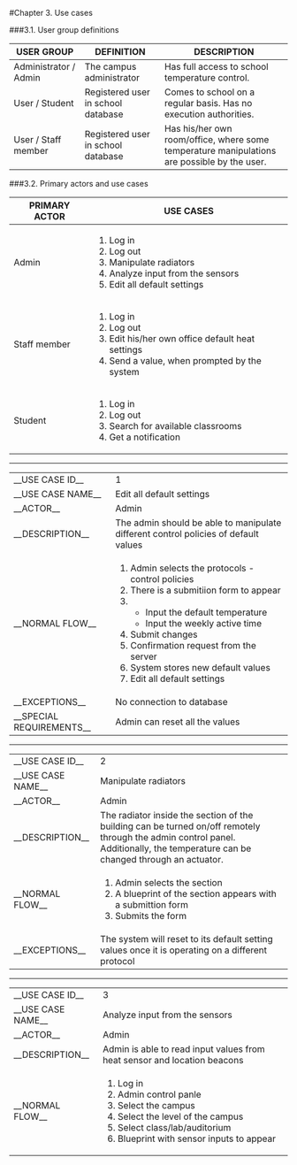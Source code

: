 #Chapter 3. Use cases

###3.1. User group definitions

| USER GROUP      | DEFINITION           | DESCRIPTION  |
| ------------- |-------------| -----|
| Administrator / Admin     | The campus administrator          |   Has full access to school temperature control.|
| User / Student      | Registered user in school database     |   Comes to school on a regular basis. Has no execution authorities. |
| User / Staff member | Registered user in school database     |   Has his/her own room/office, where some temperature manipulations are possible by the user.  |

###3.2. Primary actors and use cases

| PRIMARY ACTOR        | USE CASES           |
| ------------- | ------------- |
| Admin      | <ol><li>Log in</li><li>Log out</li><li>Manipulate radiators</li><li>Analyze input from the sensors</li><li>Edit all default settings</li></ol>|
| Staff member     | <ol><li>Log in</li><li>Log out</li><li>Edit his/her own office default heat settings</li><li>Send a value, when prompted by the system</li></ol>      |
| Student | <ol><li>Log in</li><li>Log out</li><li>Search for available classrooms</li><li>Get a notification</li></ol>    |

---

 <table>
  <tr>
    <td>__USE CASE ID__</td>
    <td>1</td>
  </tr>
  <tr>
    <td>__USE CASE NAME__</td>
    <td>Edit all default settings</td>
  </tr>
  <tr>
    <td>__ACTOR__</td>
    <td>Admin</td>
  </tr>
  <tr>
    <td>__DESCRIPTION__</td>
    <td>The admin should be able to manipulate different control policies of default values</td>
  </tr>
  <tr>
    <td>__NORMAL FLOW__</td>
    <td>
     <ol>
      <li>Admin selects the protocols - control policies</li>
      <li>There is a submitiion form to appear</li>
      <li><br>
       <ul>
        <li>Input the default temperature</li>
        <li>Input the weekly active time</li>
       </ul>
      </li>
      <li>Submit changes</li>
      <li>Confirmation request from the server</li>
      <li>System stores new default values</li>
      <li>Edit all default settings</li>
     </ol>
    </td>
  </tr>
  <tr>
    <td>__EXCEPTIONS__</td>
    <td>No connection to database</td>
  </tr>
  <tr>
    <td>__SPECIAL REQUIREMENTS__</td>
    <td>Admin can reset all the values</td>
  </tr>
</table> 

---

 <table>
  <tr>
    <td>__USE CASE ID__</td>
    <td>2</td>
  </tr>
  <tr>
    <td>__USE CASE NAME__</td>
    <td>Manipulate radiators</td>
  </tr>
  <tr>
    <td>__ACTOR__</td>
    <td>Admin</td>
  </tr>
  <tr>
    <td>__DESCRIPTION__</td>
    <td>The radiator inside the section of the building can be turned on/off remotely through the admin control panel. Additionally, the temperature can be changed through an actuator.</td>
  </tr>
  <tr>
    <td>__NORMAL FLOW__</td>
    <td>
     <ol>
      <li>Admin selects the section</li>
      <li>A blueprint of the section appears with a submittion form</li>
      <li>Submits the form</li>
     </ol>
    </td>
  </tr>
  <tr>
    <td>__EXCEPTIONS__</td>
    <td>The system will reset to its default setting values once it is operating on a different protocol</td>
  </tr>
</table>

---

 <table>
  <tr>
    <td>__USE CASE ID__</td>
    <td>3</td>
  </tr>
  <tr>
    <td>__USE CASE NAME__</td>
    <td>Analyze input from the sensors</td>
  </tr>
  <tr>
    <td>__ACTOR__</td>
    <td>Admin</td>
  </tr>
  <tr>
    <td>__DESCRIPTION__</td>
    <td>Admin is able to read input values from heat sensor and location beacons</td>
  </tr>
  <tr>
    <td>__NORMAL FLOW__</td>
    <td>
     <ol>
      <li>Log in</li>
      <li>Admin control panle</li>
      <li>Select the campus</li>
      <li>Select the level of the campus</li>
      <li>Select class/lab/auditorium</li>
      <li>Blueprint with sensor inputs to appear</li>
     </ol>
    </td>
  </tr>
</table>
